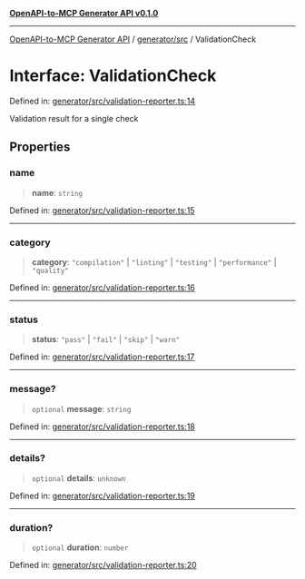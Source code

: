 [**OpenAPI-to-MCP Generator API v0.1.0**](../../../README.md)

***

[OpenAPI-to-MCP Generator API](../../../modules.md) / [generator/src](../README.md) / ValidationCheck

# Interface: ValidationCheck

Defined in: [generator/src/validation-reporter.ts:14](https://github.com/salacoste/openapi-mcp-generator/blob/fda5c6400a831cddbad9eacd652e11b2f7410b22/packages/generator/src/validation-reporter.ts#L14)

Validation result for a single check

## Properties

### name

> **name**: `string`

Defined in: [generator/src/validation-reporter.ts:15](https://github.com/salacoste/openapi-mcp-generator/blob/fda5c6400a831cddbad9eacd652e11b2f7410b22/packages/generator/src/validation-reporter.ts#L15)

***

### category

> **category**: `"compilation"` \| `"linting"` \| `"testing"` \| `"performance"` \| `"quality"`

Defined in: [generator/src/validation-reporter.ts:16](https://github.com/salacoste/openapi-mcp-generator/blob/fda5c6400a831cddbad9eacd652e11b2f7410b22/packages/generator/src/validation-reporter.ts#L16)

***

### status

> **status**: `"pass"` \| `"fail"` \| `"skip"` \| `"warn"`

Defined in: [generator/src/validation-reporter.ts:17](https://github.com/salacoste/openapi-mcp-generator/blob/fda5c6400a831cddbad9eacd652e11b2f7410b22/packages/generator/src/validation-reporter.ts#L17)

***

### message?

> `optional` **message**: `string`

Defined in: [generator/src/validation-reporter.ts:18](https://github.com/salacoste/openapi-mcp-generator/blob/fda5c6400a831cddbad9eacd652e11b2f7410b22/packages/generator/src/validation-reporter.ts#L18)

***

### details?

> `optional` **details**: `unknown`

Defined in: [generator/src/validation-reporter.ts:19](https://github.com/salacoste/openapi-mcp-generator/blob/fda5c6400a831cddbad9eacd652e11b2f7410b22/packages/generator/src/validation-reporter.ts#L19)

***

### duration?

> `optional` **duration**: `number`

Defined in: [generator/src/validation-reporter.ts:20](https://github.com/salacoste/openapi-mcp-generator/blob/fda5c6400a831cddbad9eacd652e11b2f7410b22/packages/generator/src/validation-reporter.ts#L20)
